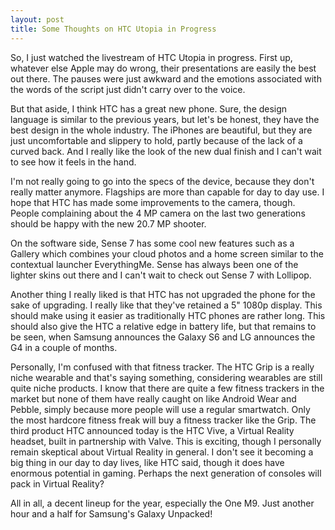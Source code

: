 ```yaml
---
layout: post
title: Some Thoughts on HTC Utopia in Progress
---
```

So, I just watched the livestream of HTC Utopia in progress. First up, whatever else Apple may do wrong, their presentations are easily the best out there. The pauses were just awkward and the emotions associated with the words of the script just didn't carry over to the voice.

But that aside, I think HTC has a great new phone. Sure, the design language is similar to the previous years, but let's be honest, they have the best design in the whole industry. The iPhones are beautiful, but they are just uncomfortable and slippery to hold, partly because of the lack of a curved back. And I really like the look of the new dual finish and I can't wait to see how it feels in the hand.

I'm not really going to go into the specs of the device, because they don't really matter anymore. Flagships are more than capable for day to day use. I hope that HTC has made some improvements to the camera, though. People complaining about the 4 MP camera on the last two generations should be happy with the new 20.7 MP shooter.

On the software side, Sense 7 has some cool new features such as a Gallery which combines your cloud photos and a home screen similar to the contextual launcher EverythingMe. Sense has always been one of the lighter skins out there and I can't wait to check out Sense 7 with Lollipop.

Another thing I really liked is that HTC has not upgraded the phone for the sake of upgrading. I really like that they've retained a 5" 1080p display. This should make using it easier as traditionally HTC phones are rather long. This should also give the HTC a relative edge in battery life, but that remains to be seen, when Samsung announces the Galaxy S6 and LG announces the G4 in a couple of months.

Personally, I'm confused with that fitness tracker. The HTC Grip is a really niche wearable and that's saying something, considering wearables are still quite niche products. I know that there are quite a few fitness trackers in the market but none of them have really caught on like Android Wear and Pebble, simply because more people will use a regular smartwatch. Only the most hardcore fitness freak will buy a fitness tracker like the Grip.
The third product HTC announced today is the HTC Vive, a Virtual Reality headset, built in partnership with Valve. This is exciting, though I personally remain skeptical about Virtual Reality in general. I don't see it becoming a big thing in our day to day lives, like HTC said, though it does have enormous potential in gaming. Perhaps the next generation of consoles will pack in Virtual Reality?

All in all, a decent lineup for the year, especially the One M9. Just another hour and a half for Samsung's Galaxy Unpacked!
